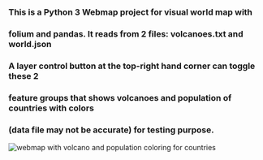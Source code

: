 ### This is a Python 3 Webmap project for visual world map with 
### folium and pandas. It reads from 2 files: volcanoes.txt and world.json
### A layer control button at the top-right hand corner can toggle these 2 
### feature groups that shows volcanoes and population of countries with colors
### (data file may not be accurate) for testing purpose. 

![webmap with volcano and population coloring for countries]('https://github.com/palden/webmaps/blob/master/webmap.png')
